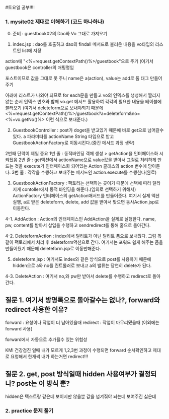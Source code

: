 #토요일 공부!!!!

### 1. mysite02 제대로 이해하기 (코드 하나하나)

0. 준비 :
guestbook02의 Dao와 Vo 그대로 가져오기

1. index.jsp :
dao를 호출하고 dao의 findall 메서드로 불러온 내용을 vo타입의 리스트인 list에 저장 

action에 "<%=request.getContextPath()%>/guestbook"으로 주기 (여기서 guestbook은 controller의 매핑명임

포스트이므로 값을 그대로 못 주니 name은 a(action), value는 add로 폼 태그 만들어주기

아래에 리스트가 나와야 되므로 for each문을 만들고 vo의 인덱스를 생성해서 짤리지 않는 순서 인덱스 번호와 함께 vo.get 메서드 활용하여 각각의 필요한 내용을 테이블에 불러오기 (여기서 deleteform으로 보내야되기 때문에
<%=request.getContextPath()%>/guestbook?a=deleteform&no=<%=vo.getNo()%> 이런 식으로 보내준다.)

2. GuestbookController :
post가 doget을 받고있기 때문에 바로 get으로 넘어갈수 있다.
a 파라미터를 actionName String 타입으로 받고 GuestbookActionFactory로 이동시킨다.(중간 메서드 과정 생략)

2번째 단락이 제일 중요
1번 줄 : 동적바인딩 객체 생성 > getAction을 인터페이스화 시켜뒀음
2번 줄 : get액션에서 actionName으로 value값을 받아서 그걸로 처리하게 만드는 것을 execute가 인터페이스화 되어있는 Action 클래스의 action 변수에 담아둔다.
3번 줄 : 각각을 수행하고 보내주는 메서드인 action.execute를 수행한다(완료)

3. GuestbookActionFactory :
팩토리는 선택하는 곳이기 때문에 선택에 따라 달라지게 contoller에서 동적 바인딩을 해준다.(임의로 선택하기 위해서)
ActionFactory 인터페이스의 getAction매서드를 만들어준다. 여기서 실제 액션 실행, a로 받은 deleteform, delete, add 값을 받아서 맞으면 동사Action.jsp로 이동한다.

4-1. AddAction :
Action의 인터페이스인 AddAction을 실제로 실행한다. name, pw, content를 받아서 삽입을 수행하고 sendredirect를 통해 홈으로 돌아간다.

4-2. DeleteformAction :
index에서 딜리트가 아닌 딜리트 폼으로 보내줬다. 그럼 똑같이 팩토리에서 처리 후 deleteform액션으로 간다. 
여기서는 포워드 쉽게 해주는 폼을 만들어뒀기 때문에 deleteform.jsp로 이동만해준다.

5. deleteform.jsp :
여기서도 index와 같은 방식으로 post를 사용하기 때문에 hidden으로 a와 no를 컨트롤러로 보내고 a의 밸류는 당연히 delete가 된다.

4-3. DeleteAction : 
여기서 no,와 pw만 받아서 delete를 수행하고 redirect로 돌아간다.

## 질문 1. 여기서 방명록으로 돌아갈수는 없나?, forward와 redirect 사용한 이유?
forward : 요청이나 작업이 더 남아있을때
redirect : 작업이 마무리됐을때 (이외에는 forward 사용)

forward에서 자동으로 추가될수 있는 위험성

KMI 건강검진 일때 내가 모르게 1,2,3번 과정이 수행되면 forward
순서확인하고 제대로 요청해서 한개씩 내가 하는거면 redirect!!!  

## 질문 2. get, post 방식일때 hidden 사용여부가 결정되나? post는 이 방식 뿐?
hidden은 텍스트랑 같은데 보이지만 않을뿐
값을 넘겨줘야 되는데 보여주긴 싫은데

### 2. practice 문제 풀기